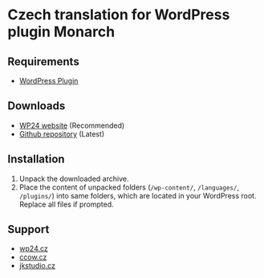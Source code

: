 # Czech translation for WordPress plugin Monarch


## Requirements

* [WordPress Plugin](https://www.elegantthemes.com/plugin/Monarch/)

## Downloads

* [WP24 website](https://www.wp24.cz/monarch-cz) (Recommended)
* [Github repository](https://github.com/WordPress24CZ/Monarch/releases) (Latest)

## Installation

1. Unpack the downloaded archive.
2. Place the content of unpacked folders (`/wp-content/`, `/languages/`, `/plugins/`) into same folders, which are located in
   your WordPress root. Replace all files if prompted.
   
## Support

* [wp24.cz](https://www.wp24.cz)
* [ccow.cz](https://ccow.cz/)
* [jkstudio.cz](https://www.jkstudio.cz)

